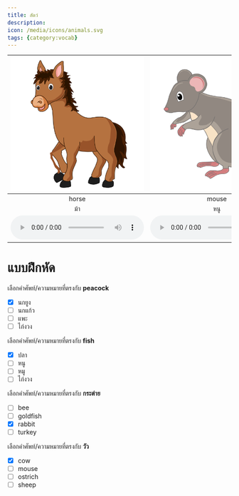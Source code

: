 ```yaml
---
title: สัตว์
description: 
icon: /media/icons/animals.svg
tags: {category:vocab}
---
```


<div class="carrousel">


|![](/media/img/animals/horse.svg)|![](/media/img/animals/mouse.svg)|![](/media/img/animals/crab.svg)|![](/media/img/animals/hawk.svg)|![](/media/img/animals/cow.svg)|![](/media/img/animals/bat.svg)|![](/media/img/animals/chicken.svg)|![](/media/img/animals/cat.svg)|![](/media/img/animals/fish.svg)|![](/media/img/animals/duck.svg)|![](/media/img/animals/vulture.svg)|![](/media/img/animals/butterfly.svg)|![](/media/img/animals/starfish.svg)|![](/media/img/animals/sheep.svg)|![](/media/img/animals/peacock.svg)|![](/media/img/animals/goat.svg)|![](/media/img/animals/shellfish.svg)|![](/media/img/animals/eagle.svg)|![](/media/img/animals/buffalo.svg)|![](/media/img/animals/pig.svg)|![](/media/img/animals/owl.svg)|![](/media/img/animals/shrimp.svg)|![](/media/img/animals/ostrich.svg)|![](/media/img/animals/dog.svg)|![](/media/img/animals/bird.svg)|![](/media/img/animals/turkey.svg)|![](/media/img/animals/rabbit.svg)|![](/media/img/animals/goldfish.svg)|![](/media/img/animals/bee.svg)|![](/media/img/animals/parrot.svg)|![](/media/img/animals/dragonfly.svg)|![](/media/img/animals/elephant.svg)|
| :----: | :----: | :----: | :----: | :----: | :----: | :----: | :----: | :----: | :----: | :----: | :----: | :----: | :----: | :----: | :----: | :----: | :----: | :----: | :----: | :----: | :----: | :----: | :----: | :----: | :----: | :----: | :----: | :----: | :----: | :----: | :----: |
|horse|mouse|crab|hawk|cow|bat|chicken|cat|fish|duck|vulture|butterfly|starfish|sheep|peacock|goat|shellfish|eagle|buffalo|pig|owl|shrimp|ostrich|dog|bird|turkey|rabbit|goldfish|bee|parrot|dragonfly|elephant|
|ม้า|หนู|ปู|นกฮูก|วัว|ค้างคาว|ไก่|แมว|ปลา|เป็ด|อีแร้ง|ผีเสื้อ|ปลาดาว|แกะ|นกยูง|แพะ|หอย|นกอินทรี|ควาย|หมู|นกฮูก|กุ้ง|นกกระจอกเทศ|หมา|นก|ไก่งวง|กระต่าย|ปลาทอง|ผึ้ง|นกแก้ว|แมลงปอ|ช้าง|
|![](/media/audio/horse.mp3)|![](/media/audio/mouse.mp3)|![](/media/audio/crab.mp3)|![](/media/audio/hawk.mp3)|![](/media/audio/cow.mp3)|![](/media/audio/bat.mp3)|![](/media/audio/chicken.mp3)|![](/media/audio/cat.mp3)|![](/media/audio/fish.mp3)|![](/media/audio/duck.mp3)|![](/media/audio/vulture.mp3)|![](/media/audio/butterfly.mp3)|![](/media/audio/starfish.mp3)|![](/media/audio/sheep.mp3)|![](/media/audio/peacock.mp3)|![](/media/audio/goat.mp3)|![](/media/audio/shellfish.mp3)|![](/media/audio/eagle.mp3)|![](/media/audio/buffalo.mp3)|![](/media/audio/pig.mp3)|![](/media/audio/owl.mp3)|![](/media/audio/shrimp.mp3)|![](/media/audio/ostrich.mp3)|![](/media/audio/dog.mp3)|![](/media/audio/bird.mp3)|![](/media/audio/turkey.mp3)|![](/media/audio/rabbit.mp3)|![](/media/audio/goldfish.mp3)|![](/media/audio/bee.mp3)|![](/media/audio/parrot.mp3)|![](/media/audio/dragonfly.mp3)|![](/media/audio/elephant.mp3)|

</div>



# แบบฝึกหัด


 เลือกคำศัพท์/ความหมายที่ตรงกับ **peacock**
 - [x] นกยูง
 - [ ] นกแก้ว
 - [ ] แพะ
 - [ ] ไก่งวง

 เลือกคำศัพท์/ความหมายที่ตรงกับ **fish**
 - [x] ปลา
 - [ ] หนู
 - [ ] หมู
 - [ ] ไก่งวง

 เลือกคำศัพท์/ความหมายที่ตรงกับ **กระต่าย**
 - [ ] bee
 - [ ] goldfish
 - [x] rabbit
 - [ ] turkey

 เลือกคำศัพท์/ความหมายที่ตรงกับ **วัว**
 - [x] cow
 - [ ] mouse
 - [ ] ostrich
 - [ ] sheep
